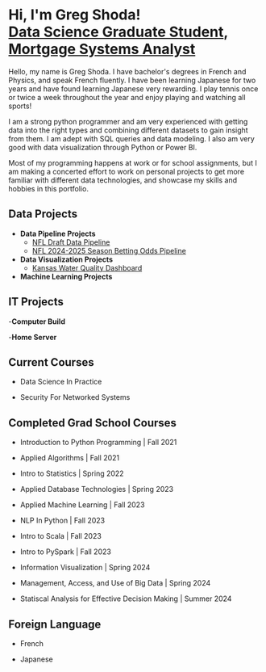 <h1>Hi, I'm Greg Shoda!<br/> <a href="https://github.com/gdshoda">Data Science Graduate Student</a>, <a href="https://www.linkedin.com/in/gregory-shoda-36516617a/">Mortgage Systems Analyst</a></h1>

Hello, my name is Greg Shoda. I have bachelor's degrees in French and Physics, and speak French fluently. I have been learning Japanese for two years and have found learning Japanese very rewarding. I play tennis once or twice a week throughout the year and enjoy playing and watching all sports!

I am a strong python programmer and am very experienced with getting data into the right types and combining different datasets to gain insight from them. I am adept with SQL queries and data modeling. I also am very good with data visualization through Python or Power BI.

Most of my programming happens at work or for school assignments, but I am making a concerted effort to work on personal projects to get more familiar with different data technologies, and showcase my skills and hobbies in this portfolio.

<h2>Data Projects</h2>

- <b>Data Pipeline Projects</b>
  - [NFL Draft Data Pipeline](https://github.com/gdshoda/nfldraftpipeline)
  - [NFL 2024-2025 Season Betting Odds Pipeline](https://github.com/gdshoda/NFLBettingOdds2024Season)
- <b>Data Visualization Projects</b>
  - [Kansas Water Quality Dashboard](https://app.powerbi.com/view?r=eyJrIjoiYzk5ZGFlMDItYzliMS00MWU4LWE3MmUtYjgyYzU1OTY0NzM0IiwidCI6IjExMTNiZTM0LWFlZDEtNGQwMC1hYjRiLWNkZDAyNTEwYmU5MSIsImMiOjN9)
- <b>Machine Learning Projects</b>

<h2>IT Projects</h2>

-<b>Computer Build</b>

-<b>Home Server</b>

<h2>Current Courses</h2>

- Data Science In Practice

- Security For Networked Systems

<h2>Completed Grad School Courses</h2>

- Introduction to Python Programming | Fall 2021

- Applied Algorithms | Fall 2021

- Intro to Statistics | Spring 2022

- Applied Database Technologies | Spring 2023

- Applied Machine Learning | Fall 2023

- NLP In Python | Fall 2023

- Intro to Scala | Fall 2023

- Intro to PySpark | Fall 2023

- Information Visualization | Spring 2024

- Management, Access, and Use of Big Data | Spring 2024

- Statiscal Analysis for Effective Decision Making | Summer 2024

<h2>Foreign Language</h2>

- French

- Japanese






